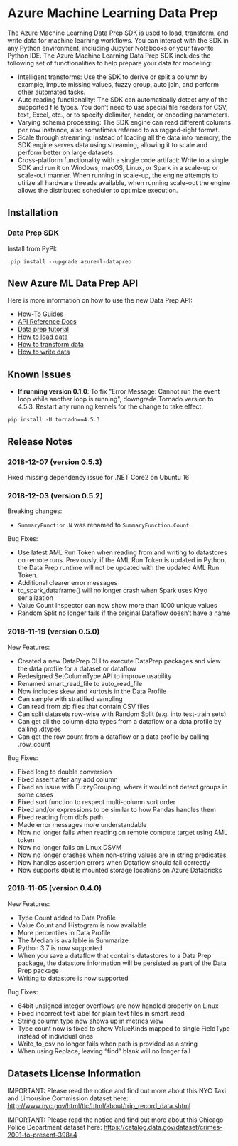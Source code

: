 # Azure Machine Learning Data Prep 

The Azure Machine Learning Data Prep SDK is used to load, transform, and write data for machine learning workflows. You can interact with the SDK in any Python environment, including Jupyter Notebooks or your favorite Python IDE. The Azure Machine Learning Data Prep SDK includes the following set of functionalities to help prepare your data for modeling:

- Intelligent transforms: Use the SDK to derive or split a column by example, impute missing values, fuzzy group, auto join, and perform other automated tasks.
- Auto reading functionality: The SDK can automatically detect any of the supported file types. You don’t need to use special file readers for CSV, text, Excel, etc., or to specify delimiter, header, or encoding parameters.
- Varying schema processing: The SDK engine can read different columns per row instance, also sometimes referred to as ragged-right format.
- Scale through streaming: Instead of loading all the data into memory, the SDK engine serves data using streaming, allowing it to scale and perform better on large datasets.
- Cross-platform functionality with a single code artifact: Write to a single SDK and run it on Windows, macOS, Linux, or Spark in a scale-up or scale-out manner. When running in scale-up, the engine attempts to utilize all hardware threads available, when running scale-out the engine allows the distributed scheduler to optimize execution.


## Installation

### Data Prep SDK
Install from PyPI:
```    
 pip install --upgrade azureml-dataprep
```

## New Azure ML Data Prep API
Here is more information on how to use the new Data Prep API:
- [How-To Guides](how-to-guides)
- [API Reference Docs](http://aka.ms/data-prep-sdk)
- [Data prep tutorial](https://docs.microsoft.com/azure/machine-learning/service/tutorial-data-prep)
- [How to load data](https://docs.microsoft.com/azure/machine-learning/service/how-to-load-data)
- [How to transform data](https://docs.microsoft.com/azure/machine-learning/service/how-to-transform-data)
- [How to write data](https://docs.microsoft.com/azure/machine-learning/service/how-to-write-data) 

## Known Issues

- **If running version 0.1.0**: To fix "Error Message: Cannot run the event loop while another loop is running", downgrade Tornado version to 4.5.3. Restart any running kernels for the change to take effect.
```    
pip install -U tornado==4.5.3
```

## Release Notes

### 2018-12-07 (version 0.5.3)

Fixed missing dependency issue for .NET Core2 on Ubuntu 16

### 2018-12-03 (version 0.5.2)

Breaking changes:
 - `SummaryFunction.N` was renamed to `SummaryFunction.Count`.
  
Bug Fixes:
 - Use latest AML Run Token when reading from and writing to datastores on remote runs. Previously, if the AML Run Token is updated in Python, the Data Prep runtime will not be updated with the updated AML Run Token.
 - Additional clearer error messages
 - to_spark_dataframe() will no longer crash when Spark uses Kryo serialization
 - Value Count Inspector can now show more than 1000 unique values
 - Random Split no longer fails if the original Dataflow doesn’t have a name  

### 2018-11-19 (version 0.5.0)

New Features:
- Created a new DataPrep CLI to execute DataPrep packages and view the data profile for a dataset or dataflow
- Redesigned SetColumnType API to improve usability
- Renamed smart_read_file to auto_read_file
- Now includes skew and kurtosis in the Data Profile
- Can sample with stratified sampling
- Can read from zip files that contain CSV files
- Can split datasets row-wise with Random Split (e.g. into test-train sets)
- Can get all the column data types from a dataflow or a data profile by calling .dtypes
- Can get the row count from a dataflow or a data profile by calling .row_count

Bug Fixes:
- Fixed long to double conversion 
- Fixed assert after any add column 
- Fixed an issue with FuzzyGrouping, where it would not detect groups in some cases
- Fixed sort function to respect multi-column sort order
- Fixed and/or expressions to be similar to how Pandas handles them
- Fixed reading from dbfs path.
- Made error messages more understandable 
- Now no longer fails when reading on remote compute target using AML token
- Now no longer fails on Linux DSVM
- Now no longer crashes when non-string values are in string predicates
- Now handles assertion errors when Dataflow should fail correctly
- Now supports dbutils mounted storage locations on Azure Databricks

### 2018-11-05 (version 0.4.0)

New Features:
- Type Count added to Data Profile
- Value Count and Histogram is now available
- More percentiles in Data Profile
- The Median is available in Summarize
- Python 3.7 is now supported
- When you save a dataflow that contains datastores to a Data Prep package, the datastore information will be persisted as part of the Data Prep package
- Writing to datastore is now supported
 
Bug Fixes:
- 64bit unsigned integer overflows are now handled properly on Linux 
- Fixed incorrect text label for plain text files in smart_read
- String column type now shows up in metrics view
- Type count now is fixed to show ValueKinds mapped to single FieldType instead of individual ones
- Write_to_csv no longer fails when path is provided as a string
- When using Replace, leaving “find” blank will no longer fail

## Datasets License Information

IMPORTANT: Please read the notice and find out more about this NYC Taxi and Limousine Commission dataset here: http://www.nyc.gov/html/tlc/html/about/trip_record_data.shtml 

IMPORTANT: Please read the notice and find out more about this Chicago Police Department dataset here: https://catalog.data.gov/dataset/crimes-2001-to-present-398a4 

